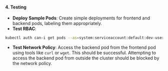 #### 4. Testing
- **Deploy Sample Pods**: Create simple deployments for frontend and backend pods, labeling them appropriately.
- **Test RBAC**:
```sh
kubectl auth can-i get pods --as=system:serviceaccount:default:dev-user
```
- **Test Network Policy**: Access the backend pod from the frontend pod using tools like `curl` or `wget`. This should be successful. Attempting to access the backend pod from outside the cluster should be blocked by the network policy.